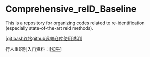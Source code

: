 # Comprehensive_reID_Baseline
This is a repository for organizing codes related to re-identification (especially state-of-the-art reid methods). 

[[git bash连接github远端仓库使用说明](https://github.com/YuanXinCherry/Comprehensive_reID_Baseline/blob/master/git%E8%BF%9E%E6%8E%A5github%E9%A1%B9%E7%9B%AE%E5%85%A5%E9%97%A8.md)]

行人重识别入门资料：[[知乎](https://zhuanlan.zhihu.com/p/336753215)]
